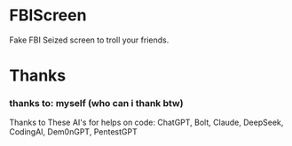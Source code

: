 # FBIScreen
Fake FBI Seized screen to troll your friends.


# Thanks
### thanks to: myself (who can i thank btw)
Thanks to These AI's for helps on code: ChatGPT, Bolt, Claude, DeepSeek, CodingAI, Dem0nGPT, PentestGPT

